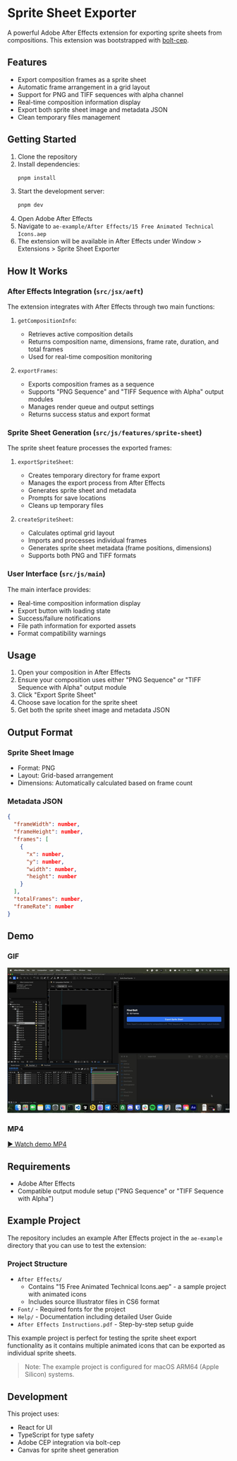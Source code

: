 # Sprite Sheet Exporter

A powerful Adobe After Effects extension for exporting sprite sheets from compositions. This extension was bootstrapped with [bolt-cep](https://github.com/hyperbrew/bolt-cep/).

## Features

- Export composition frames as a sprite sheet
- Automatic frame arrangement in a grid layout
- Support for PNG and TIFF sequences with alpha channel
- Real-time composition information display
- Export both sprite sheet image and metadata JSON
- Clean temporary files management

## Getting Started

1. Clone the repository
2. Install dependencies:
   ```bash
   pnpm install
   ```
3. Start the development server:
   ```bash
   pnpm dev
   ```
4. Open Adobe After Effects
5. Navigate to `ae-example/After Effects/15 Free Animated Technical Icons.aep`
6. The extension will be available in After Effects under Window > Extensions > Sprite Sheet Exporter

## How It Works

### After Effects Integration (`src/jsx/aeft`)

The extension integrates with After Effects through two main functions:

1. `getCompositionInfo`: 
   - Retrieves active composition details
   - Returns composition name, dimensions, frame rate, duration, and total frames
   - Used for real-time composition monitoring

2. `exportFrames`:
   - Exports composition frames as a sequence
   - Supports "PNG Sequence" and "TIFF Sequence with Alpha" output modules
   - Manages render queue and output settings
   - Returns success status and export format

### Sprite Sheet Generation (`src/js/features/sprite-sheet`)

The sprite sheet feature processes the exported frames:

1. `exportSpriteSheet`:
   - Creates temporary directory for frame export
   - Manages the export process from After Effects
   - Generates sprite sheet and metadata
   - Prompts for save locations
   - Cleans up temporary files

2. `createSpriteSheet`:
   - Calculates optimal grid layout
   - Imports and processes individual frames
   - Generates sprite sheet metadata (frame positions, dimensions)
   - Supports both PNG and TIFF formats

### User Interface (`src/js/main`)

The main interface provides:

- Real-time composition information display
- Export button with loading state
- Success/failure notifications
- File path information for exported assets
- Format compatibility warnings

## Usage

1. Open your composition in After Effects
2. Ensure your composition uses either "PNG Sequence" or "TIFF Sequence with Alpha" output module
3. Click "Export Sprite Sheet"
4. Choose save location for the sprite sheet
5. Get both the sprite sheet image and metadata JSON

## Output Format

### Sprite Sheet Image
- Format: PNG
- Layout: Grid-based arrangement
- Dimensions: Automatically calculated based on frame count

### Metadata JSON
```json
{
  "frameWidth": number,
  "frameHeight": number,
  "frames": [
    {
      "x": number,
      "y": number,
      "width": number,
      "height": number
    }
  ],
  "totalFrames": number,
  "frameRate": number
}
```

## Demo

### GIF
<img src="./demo.gif" />

### MP4
[▶️ Watch demo MP4](./demo.mp4)

## Requirements

- Adobe After Effects
- Compatible output module setup ("PNG Sequence" or "TIFF Sequence with Alpha")

## Example Project

The repository includes an example After Effects project in the `ae-example` directory that you can use to test the extension:

### Project Structure
- `After Effects/` 
  - Contains "15 Free Animated Technical Icons.aep" - a sample project with animated icons
  - Includes source Illustrator files in CS6 format
- `Font/` - Required fonts for the project
- `Help/` - Documentation including detailed User Guide
- `After Effects Instructions.pdf` - Step-by-step setup guide

This example project is perfect for testing the sprite sheet export functionality as it contains multiple animated icons that can be exported as individual sprite sheets.

> Note: The example project is configured for macOS ARM64 (Apple Silicon) systems.

## Development

This project uses:
- React for UI
- TypeScript for type safety
- Adobe CEP integration via bolt-cep
- Canvas for sprite sheet generation 